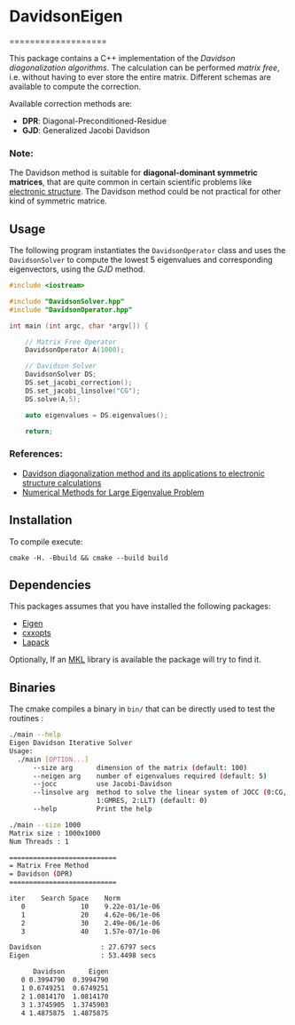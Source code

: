 # DavidsonEigen
===================

This package contains a C++ implementation of the *Davidson diagonalization algorithms*. The calculation can be performed *matrix free*, i.e. without having to ever store the entire matrix. Different schemas are available to compute the correction.

Available correction methods are:
 * **DPR**: Diagonal-Preconditioned-Residue
 * **GJD**: Generalized Jacobi Davidson

### Note:
The Davidson method is suitable for **diagonal-dominant symmetric matrices**, that are quite common
in certain scientific problems like [electronic structure](https://en.wikipedia.org/wiki/Electronic_structure). The Davidson method could be not practical
for other kind of symmetric matrice.

Usage
-----

The following program instantiates the `DavidsonOperator` class and uses the `DavidsonSolver` to compute
the lowest 5 eigenvalues and corresponding eigenvectors, using the *GJD* method.

```C++
#include <iostream>

#include "DavidsonSolver.hpp"
#include "DavidsonOperator.hpp"

int main (int argc, char *argv[]) {

    // Matrix Free Operator
    DavidsonOperator A(1000);

    // Davidson Solver
    DavidsonSolver DS;
    DS.set_jacobi_correction();
    DS.set_jacobi_linsolve("CG");
    DS.solve(A,5);

    auto eigenvalues = DS.eigenvalues();

    return;
```

### References:
 * [Davidson diagonalization method and its applications to electronic structure calculations](https://pdfs.semanticscholar.org/57811/eaf768d1a006f505dfe24f329874a679ba59.pdf?_ga=2.219777566.664950272.1547548596-1327556406.1547548596)
 * [Numerical Methods for Large Eigenvalue Problem](https://doi.org/10.1137/1.9781611970739)



Installation
------------------------

To compile execute:
```
cmake -H. -Bbuild && cmake --build build
```

Dependencies
------------
This packages assumes that you have installed the following packages:
 * [Eigen](http://eigen.tuxfamily.org/index.php?title=Main_Page)
 * [cxxopts](https://github.com/jarro2783/cxxopts)
 * [Lapack](http://www.netlib.org/lapack/)

Optionally, If an [MKL](https://software.intel.com/en-us/mkl) library is available the package will try to find it.

Binaries
---------

The cmake compiles a binary in `bin/` that can be directly used to test the routines :

```bash
./main --help
Eigen Davidson Iterative Solver
Usage:
  ./main [OPTION...]
      --size arg      dimension of the matrix (default: 100)
      --neigen arg    number of eigenvalues required (default: 5)
      --jocc          use Jacobi-Davidson
      --linsolve arg  method to solve the linear system of JOCC (0:CG,
                      1:GMRES, 2:LLT) (default: 0)
      --help          Print the help
```

```bash
./main --size 1000
Matrix size : 1000x1000
Num Threads : 1

===========================
= Matrix Free Method
= Davidson (DPR)
===========================

iter	Search Space	Norm
   0	          10	9.22e-01/1e-06
   1	          20	4.62e-06/1e-06
   2	          30	2.49e-06/1e-06
   3	          40	1.57e-07/1e-06

Davidson               : 27.6797 secs
Eigen                  : 53.4498 secs

      Davidson  	Eigen
   0 0.3994790 	0.3994790
   1 0.6749251 	0.6749251
   2 1.0814170 	1.0814170
   3 1.3745905 	1.3745903
   4 1.4875875 	1.4875875

```